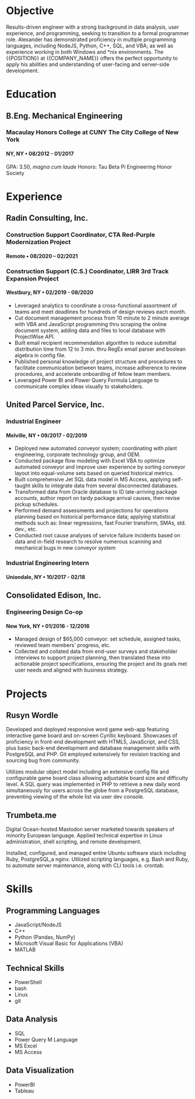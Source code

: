 # Objective

Results-driven engineer with a strong background in data analysis, user experience, and programming, seeking to transition to a formal programmer role. Alexander has demonstrated proficiency in multiple programming languages, including NodeJS, Python, C++, SQL, and VBA; as well as experience working in both Windows and \*nix environments. The {{POSITION}} at {{COMPANY_NAME}} offers the perfect opportunity to apply his abilities and understanding of user-facing and server-side development.


#  Education

##  B.Eng. Mechanical Engineering
###  Macaulay Honors College at CUNY The City College of New York
####  NY, NY • 08/2012 - 01/2017
GPA: 3.50, *magna cum laude*
Honors: Tau Beta Pi Engineering Honor Society


# Experience

##  Radin Consulting, Inc.
###  Construction Support Coordinator, CTA Red-Purple Modernization Project
####  Remote • 08/2020 – 02/2021
###  Construction Support (C.S.) Coordinator, LIRR 3rd Track Expansion Project
####  Westbury, NY • 02/2019 - 08/2020

- Leveraged analytics to coordinate a cross-functional assortment of teams and meet deadlines for hundreds of design reviews each month.
- Cut document management process from 10 minute to 2 minute average with VBA and JavaScript programming thru scraping the online document system, adding data and files to local database with ProjectWise API.
- Built email recipient recommendation algorithm to reduce submittal distribution time from 12 to 3 min. thru RegEx email parser and boolean algebra in config file.
- Published personal knowledge of project structure and procedures to facilitate communication between teams, increase adherence to review procedures, and accelerate onboarding of fellow team members.
- Leveraged Power BI and Power Query Formula Language to communicate complex ideas visually to stakeholders.


##  United Parcel Service, Inc.
###  Industrial Engineer
####  Melville, NY • 09/2017 - 02/2019

- Deployed new automated conveyor system; coordinating with plant engineering, corporate technology group, and OEM.
- Conducted package flow modeling with Excel VBA to optimize automated conveyor and improve user experience by sorting conveyor layout into equal-volume sets based on queried historical metrics.
- Built comprehensive Jet SQL data model in MS Access, applying self-taught skills to integrate data from several disconnected databases. 
- Transformed data from Oracle database to ID late-arriving package accounts, author report on tardy package arrival causes, then revise pickup schedules.
- Performed demand assessments and projections for operations planning based on historical performance data; applying statistical methods such as: linear regressions, fast Fourier transform, SMAs, std. dev., etc.
- Conducted root cause analyses of service failure incidents based on data and in-field research to resolve numerous scanning and mechanical bugs in new conveyor system

###  Industrial Engineering Intern
#### Uniondale, NY • 10/2017 - 02/18


## Consolidated Edison, Inc.
###  Engineering Design Co-op
####  New York, NY • 01/2016 - 12/2016
- Managed design of $65,000 conveyor: set schedule, assigned tasks, reviewed team members' progress, etc.
- Collected and collated data from end-user surveys and stakeholder interviews to support project planning, then translated these into actionable project specifications, ensuring the project and its goals met user needs and aligned with business strategy.


#  Projects

##  Rusyn Wordle
Developed and deployed responsive word game web-app featuring interactive game board and on-screen Cyrillic keyboard. Showcases of proficiency in front-end development with HTML5, JavaScript, and CSS, plus basic back-end development and database management skills with PostgreSQL and PHP. Git employed extensively for revision tracking and sourcing bug from community.

Utilizes modular object model including an extensive config file and configurable game board class allowing adjustable board size and difficulty level. A SQL query was implemented in PHP to retrieve a new daily word simultaneously for users across the globe from a PostgreSQL database, preventing viewing of the whole list via user dev console.

##  Trumbeta.me
Digital Ocean-hosted Mastodon server marketed towards speakers of minority European language. Applied technical expertise in Linux administration, shell scripting, and remote development.

Installed, configured, and managed entire Ubuntu software stack including Ruby, PostgreSQL,a nginx. Utilized scripting languages, e.g. Bash and Ruby, to automate server maintenance, along with CLI tools i.e. crontab.


# Skills

## Programming Languages
- JavaScript/NodeJS
- C++
- Python (Pandas, NumPy)
- Microsoft Visual Basic for Applications (VBA)
- MATLAB

## Technical Skills 
- PowerShell
- bash
- Linux
- git

## Data Analysis
- SQL
- Power Query M Language
- MS Excel
- MS Access

## Data Visualization
- PowerBI
- Tableau
